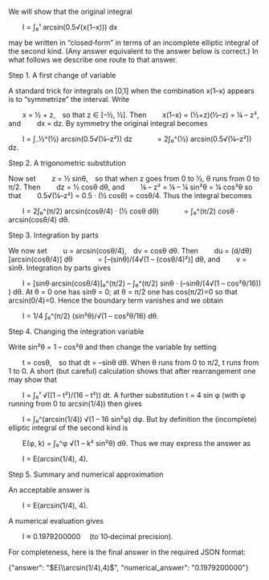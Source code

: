 We will show that the original integral

  I = ∫₀¹ arcsin(0.5√(x(1–x))) dx

may be written in “closed‐form” in terms of an incomplete elliptic integral of the second kind. (Any answer equivalent to the answer below is correct.) In what follows we describe one route to that answer.

Step 1. A first change of variable

A standard trick for integrals on [0,1] when the combination x(1–x) appears is to “symmetrize” the interval. Write

  x = ½ + z, so that z ∈ [–½, ½].
Then
  x(1–x) = (½+z)(½–z) = ¼ – z²,
and
  dx = dz.
By symmetry the original integral becomes

  I = ∫₋½^(½) arcsin(0.5√(¼–z²)) dz
    = 2∫₀^(½) arcsin(0.5√(¼–z²)) dz.

Step 2. A trigonometric substitution

Now set
  z = ½ sinθ, so that when z goes from 0 to ½, θ runs from 0 to π/2.
Then
  dz = ½ cosθ dθ,
and
  ¼ – z² = ¼ – ¼ sin²θ = ¼ cos²θ
so that
  0.5√(¼–z²) = 0.5 · (½ cosθ) = cosθ/4.
Thus the integral becomes

  I = 2∫₀^(π/2) arcsin(cosθ/4) · (½ cosθ dθ)
    = ∫₀^(π/2) cosθ · arcsin(cosθ/4) dθ.

Step 3. Integration by parts

We now set
  u = arcsin(cosθ/4), dv = cosθ dθ.
Then
  du = (d/dθ)[arcsin(cosθ/4)] dθ 
    = [–(sinθ)/(4√(1 – (cosθ/4)²)] dθ,
and
  v = sinθ.
Integration by parts gives

  I = [sinθ·arcsin(cosθ/4)]₀^(π/2) – ∫₀^(π/2) sinθ · (–sinθ/(4√(1 – cos²θ/16)) ) dθ.
At θ = 0 one has sinθ = 0; at θ = π/2 one has cos(π/2)=0 so that arcsin(0/4)=0. Hence the boundary term vanishes and we obtain

  I = 1/4 ∫₀^(π/2) (sin²θ)/√(1 – cos²θ/16) dθ.

Step 4. Changing the integration variable

Write sin²θ = 1 – cos²θ and then change the variable by setting

  t = cosθ, so that dt = –sinθ dθ.
When θ runs from 0 to π/2, t runs from 1 to 0. A short (but careful) calculation shows that after rearrangement one may show that

  I = ∫₀¹ √((1 – t²)/(16 – t²)) dt.
A further substitution t = 4 sin φ (with φ running from 0 to arcsin(1/4)) then gives

  I = ∫₀^(arcsin(1/4)) √(1 – 16 sin²φ) dφ.
But by definition the (incomplete) elliptic integral of the second kind is

  E(φ, k) = ∫₀^φ √(1 – k² sin²θ) dθ.
Thus we may express the answer as

  I = E(arcsin(1/4), 4).

Step 5. Summary and numerical approximation

An acceptable answer is

  I = E(arcsin(1/4), 4).

A numerical evaluation gives

  I ≈ 0.1979200000  (to 10‐decimal precision).

For completeness, here is the final answer in the required JSON format:

{"answer": "$E(\\arcsin(1/4),4)$", "numerical_answer": "0.1979200000"}